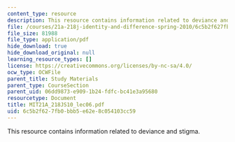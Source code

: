 ```yaml
---
content_type: resource
description: This resource contains information related to deviance and stigma.
file: /courses/21a-218j-identity-and-difference-spring-2010/6c5b2f627fb0bbb5e62e8c054103cc59_MIT21A_218JS10_lec06.pdf
file_size: 81988
file_type: application/pdf
hide_download: true
hide_download_original: null
learning_resource_types: []
license: https://creativecommons.org/licenses/by-nc-sa/4.0/
ocw_type: OCWFile
parent_title: Study Materials
parent_type: CourseSection
parent_uid: 06dd9873-e909-1b24-fdfc-bc41e3a95680
resourcetype: Document
title: MIT21A_218JS10_lec06.pdf
uid: 6c5b2f62-7fb0-bbb5-e62e-8c054103cc59
---
```

This resource contains information related to deviance and stigma.